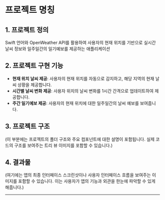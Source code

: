# 프로젝트 명칭

## 1. 프로젝트 정의
Swift 언어와 OpenWeather API를 활용하여 사용자의 현재 위치를 기반으로 실시간 날씨 정보와 일주일간의 일기예보를 제공하는 애플리케이션

## 2. 프로젝트 구현 기능
- **현재 위치 날씨 제공**: 사용자의 현재 위치를 자동으로 감지하고, 해당 지역의 현재 날씨 상황을 제공합니다.
- **시간별 날씨 변화 제공**: 사용자 위치의 날씨 변화를 1시간 간격으로 업데이트하여 제공합니다.
- **주간 일기예보 제공**: 사용자의 현재 위치에 대한 일주일간의 날씨 예보를 보여줍니다.

## 3. 프로젝트 구조
(이 부분에는 프로젝트의 폴더 구조와 주요 컴포넌트에 대한 설명이 포함됩니다. 실제 코드의 구조를 보여주는 트리 뷰 이미지를 포함할 수 있습니다.)

## 4. 결과물
(여기에는 앱의 최종 인터페이스 스크린샷이나 사용자 인터페이스 흐름을 보여주는 이미지를 포함할 수 있습니다. 이는 사용자가 앱의 기능과 외관을 한눈에 파악할 수 있게 해줍니다.)

---
